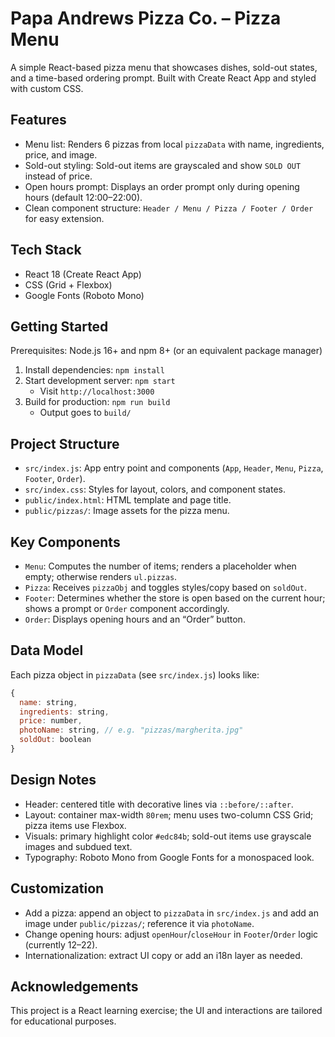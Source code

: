 # Papa Andrews Pizza Co. – Pizza Menu

A simple React-based pizza menu that showcases dishes, sold-out states, and a time-based ordering prompt. Built with Create React App and styled with custom CSS.

## Features

- Menu list: Renders 6 pizzas from local `pizzaData` with name, ingredients, price, and image.
- Sold-out styling: Sold-out items are grayscaled and show `SOLD OUT` instead of price.
- Open hours prompt: Displays an order prompt only during opening hours (default 12:00–22:00).
- Clean component structure: `Header / Menu / Pizza / Footer / Order` for easy extension.

## Tech Stack

- React 18 (Create React App)
- CSS (Grid + Flexbox)
- Google Fonts (Roboto Mono)

## Getting Started

Prerequisites: Node.js 16+ and npm 8+ (or an equivalent package manager)

1. Install dependencies: `npm install`
2. Start development server: `npm start`
   - Visit `http://localhost:3000`
3. Build for production: `npm run build`
   - Output goes to `build/`

## Project Structure

- `src/index.js`: App entry point and components (`App`, `Header`, `Menu`, `Pizza`, `Footer`, `Order`).
- `src/index.css`: Styles for layout, colors, and component states.
- `public/index.html`: HTML template and page title.
- `public/pizzas/`: Image assets for the pizza menu.

## Key Components

- `Menu`: Computes the number of items; renders a placeholder when empty; otherwise renders `ul.pizzas`.
- `Pizza`: Receives `pizzaObj` and toggles styles/copy based on `soldOut`.
- `Footer`: Determines whether the store is open based on the current hour; shows a prompt or `Order` component accordingly.
- `Order`: Displays opening hours and an “Order” button.

## Data Model

Each pizza object in `pizzaData` (see `src/index.js`) looks like:

```js
{
  name: string,
  ingredients: string,
  price: number,
  photoName: string, // e.g. "pizzas/margherita.jpg"
  soldOut: boolean
}
```

## Design Notes

- Header: centered title with decorative lines via `::before/::after`.
- Layout: container max-width `80rem`; menu uses two-column CSS Grid; pizza items use Flexbox.
- Visuals: primary highlight color `#edc84b`; sold-out items use grayscale images and subdued text.
- Typography: Roboto Mono from Google Fonts for a monospaced look.

## Customization

- Add a pizza: append an object to `pizzaData` in `src/index.js` and add an image under `public/pizzas/`; reference it via `photoName`.
- Change opening hours: adjust `openHour`/`closeHour` in `Footer`/`Order` logic (currently 12–22).
- Internationalization: extract UI copy or add an i18n layer as needed.

## Acknowledgements

This project is a React learning exercise; the UI and interactions are tailored for educational purposes.
